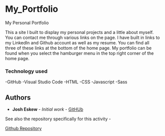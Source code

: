 # My_Portfolio




My Personal Portfolio

This a site I built to display my personal projects and a little about myself. You can contact me through various links on the page. I have built in links to my LinkedIn and Github account as well as my resume. You can find all three of these links at the bottom of the home page. My portfolio can be found when you select the hamburger menu in the top right corner of the home page. 


### Technology used

-GitHub
-Visual Studio Code
-HTML
-CSS
-Javascript
-Sass


## Authors

* **Josh Eskew** - *Initial work* - [GitHUb](#)


See also the repository specifically for this activity - 

[Github Repository](https://github.com/GTJ82/My_Portfolio)







